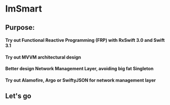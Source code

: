 # ImSmart

## Purpose: 
  #### Try out **Functional Reactive Programming (FRP)** with RxSwift 3.0 and Swift 3.1
  #### Try out **MVVM architectural design** 
  #### Better design **Network Management Layer**, avoiding big fat Singleton
  #### Try out **Alamofire, Argo or SwiftyJSON** for network management layer
  
  ## Let's go
